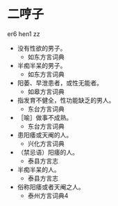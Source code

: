 # 二哼子
er6 hen1 zz
+ 没有性欲的男子。
  * 如东方言词典
+ 半痴半呆的男子。
  * 如东方言词典
+ 阳萎、早泄患者，或性无能者。
  * 如皋方言词典
+ 指发育不健全，性功能缺乏的男人。
  * 东台方言词典
+ ［喻］做事不成熟。
  * 东台方言词典
+ 患阳痿或天阉的人。
  * 兴化方言词典
+ （禁忌语）阳痿的人。
  * 泰县方言志
+ 半痴半呆的人。
  * 泰县方言志
+ 俗称阳痿或者天阉之人。
  * 泰州方言词典4
